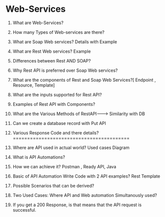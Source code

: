# Web-Services
1.	What are Web-Services?
2.	How many Types of Web-services are there?
3.	What are Soap Web services? Details with Example
4.	What are Rest Web services? Example
5.	Differences between Rest AND SOAP?
6.	Why Rest API is preferred over Soap Web services?
7.	What are the components of Rest and Soap Web Services?[ Endpoint , Resource, Template]
8.	What are the inputs supported for Rest API?
9.	Examples of Rest API with Components?
10.	What are the Various Methods of RestAPI---> Similarity with DB
11.	Can we create a database record with Put API
12.	Various Response Code and there details?
=========================================

13.	Where are API used in actual world? Used cases Diagram
14.	What is API Automations?
15.	How we can achieve it? Postman , Ready API, Java

16.	Basic of API Automation Write Code with 2 API examples? Rest Template
17.	Possible Scenarios that can be derived?

18.	Two Used Cases: Where API and Web automation Simultanously used?

19.	If you get a 200 Response, is that means that the  API request is successful.


